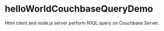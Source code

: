 # helloWorldCouchbaseQueryDemo
Html client and node.js server perform N1QL query on Couchbase Server.
